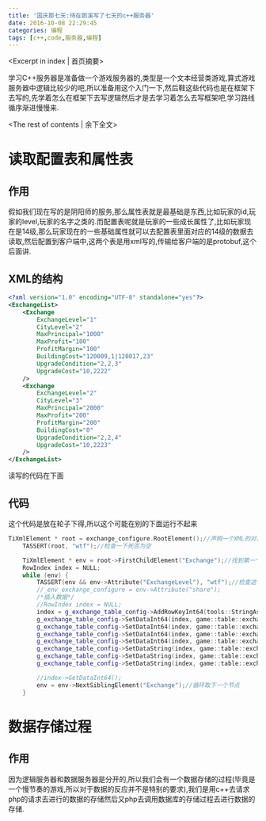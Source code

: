 ```yaml
---
title: '国庆那七天:待在郎溪写了七天的c++服务器'
date: 2016-10-08 22:29:45
categories: 编程
tags: [c++,code,服务器,编程]
---
```


<Excerpt in index | 首页摘要> 

学习C++服务器是准备做一个游戏服务器的,类型是一个文本经营类游戏,算式游戏服务器中逻辑比较少的吧,所以准备用这个入门一下,然后鞋这些代码也是在框架下去写的,先学着怎么在框架下去写逻辑然后才是去学习着怎么去写框架吧,学习路线循序渐进慢慢来.

<!-- more -->

<The rest of contents | 余下全文>

# 读取配置表和属性表

## 作用

假如我们现在写的是阴阳师的服务,那么属性表就是最基础是东西,比如玩家的id,玩家的level,玩家的名字之类的.而配置表呢就是玩家的一些成长属性了,比如玩家现在是14级,那么玩家现在的一些基础属性就可以去配置表里面对应的14级的数据去读取,然后配置到客户端中,这两个表是用xml写的,传输给客户端的是protobuf,这个后面讲.

## XML的结构

```xml
<?xml version="1.0" encoding="UTF-8" standalone="yes"?>
<ExchangeList> 
    <Exchange
        ExchangeLevel="1"
        CityLevel="2"
        MaxPrincipal="1000"
        MaxProfit="100"
        ProfitMargin="100"
        BuildingCost="120009,1|120017,23"
        UpgradeCondition="2,2,3"
        UpgradeCost="10,2222"
    />
    <Exchange
        ExchangeLevel="2"
        CityLevel="3"
        MaxPrincipal="2000"
        MaxProfit="200"
        ProfitMargin="200"
        BuildingCost="0"
        UpgradeCondition="2,2,4"
        UpgradeCost="10,2223"
    />
</ExchangeList> 
```

读写的代码在下面

## 代码

这个代码是放在轮子下得,所以这个可能在别的下面运行不起来

```c++
TiXmlElement * root = exchange_configure.RootElement();//声明一个XML的对象指针
	TASSERT(root, "wtf");//检查一下死否为空

	TiXmlElement * env = root->FirstChildElement("Exchange");//找到第一个节点
	RowIndex index = NULL;
	while (env) {
		TASSERT(env && env->Attribute("ExchangeLevel"), "wtf");//检查这个节点有没有值
		//_env_exchange_configure = env->Attribute("share");
		/*插入数据*/
		//RowIndex index = NULL;
		index = g_exchange_table_config->AddRowKeyInt64(tools::StringAsInt64(env->Attribute("ExchangeLevel")));//按照key去存取数据
		g_exchange_table_config->SetDataInt64(index, game::table::exchangetable::column_city_level_int64, tools::StringAsInt64(env->Attribute("CityLevel")));
		g_exchange_table_config->SetDataInt64(index, game::table::exchangetable::column_max_principal_int64, tools::StringAsInt64(env->Attribute("MaxPrincipal")));
		g_exchange_table_config->SetDataInt64(index, game::table::exchangetable::column_max_profit_int64, tools::StringAsInt64(env->Attribute("MaxProfit")));
		g_exchange_table_config->SetDataInt64(index, game::table::exchangetable::column_profit_margin_int64, tools::StringAsInt64(env->Attribute("ProfitMargin")));
		g_exchange_table_config->SetDataString(index, game::table::exchangetable::column_building_cost_string, env->Attribute("BuildingCost"));
		g_exchange_table_config->SetDataString(index, game::table::exchangetable::column_upgrade_condition_string, env->Attribute("UpgradeCondition"));
		g_exchange_table_config->SetDataString(index, game::table::exchangetable::column_upgrade_cost_string, env->Attribute("UpgradeCost"));

		//index->GetDataInt64();
		env = env->NextSiblingElement("Exchange");//循环取下一个节点
	}
```

# 数据存储过程

## 作用

因为逻辑服务器和数据服务器是分开的,所以我们会有一个数据存储的过程(毕竟是一个慢节奏的游戏,所以对于数据的反应并不是特别的要求),我们是用c++去请求php的请求去进行的数据的存储然后又php去调用数据库的存储过程去进行数据的存储.